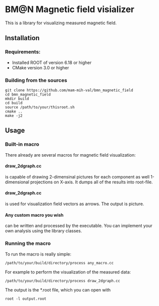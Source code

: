 # BM@N Magnetic field visializer
This is a library for visualizing measured magnetic field.

## Installation
### Requirements:
* Installed ROOT of version 6.18 or higher
* CMake version 3.0 or higher

### Building from the sources
````
git clone https://github.com/mam-mih-val/bmn_magnetic_field
cd bmn_magnetic_field
mkdir build
cd build
source /path/to/your/thisroot.sh
cmake ..
make -j2
````

## Usage
### Built-in macro
There already are several macros for magnetic field visualization:
#### draw_2dgraph.cc
is capable of drawing 2-dimensinal pictures for each component as well 1-dimensional projections on X-axis. It dumps all of the results into root-file.
#### draw_2dgraph.cc
is used for visualization field vectors as arrows. The output is picture.
#### Any custom macro you wish
can be written and processed by the executable. You can implement your own analysis using the library classes. 

### Running the macro
To run the macro is really simple:
````
/path/to/your/build/directory/process any_macro.cc
````
For example to perform the visualization of the measured data:
````
/path/to/your/build/directory/process draw_2dgraph.cc
````
The output is the *.root file, which you can open with
````
root -l output.root
````
